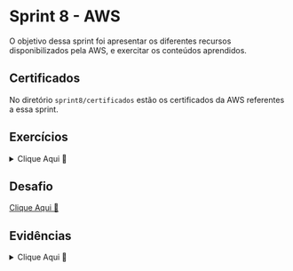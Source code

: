 # Sprint 8 - AWS

O objetivo dessa sprint foi apresentar os diferentes recursos disponibilizados pela AWS, e exercitar os conteúdos aprendidos.

## Certificados

No diretório `sprint8/certificados` estão os certificados da AWS referentes a essa sprint.

## Exercícios

<details>

<summary>Clique Aqui 🔗</summary>
<br/>

No diretório `sprint8/exercicios` estão os exercícios dessa sprint.

## Exercícios Spark Batch

[1]: ./exercicios/spark/parte1/exercicio_spark_python_resultados.png
[2]: ./exercicios/spark/parte2/

| Geração e Massa de Dados (clique para ver a imagem) |
| :-------------------------------------------------: |
|        [![Exercício Spark - Imagem 1][1]][1]         |

| Geração e Massa de Dados (clique para ver a imagem) |
| :-------------------------------------------------: |
|        [![Exercício Spark - Imagem 2][2]][2]         |

</details>

## Desafio

[Clique Aqui 🔗](./desafio/README.md)

## Evidências

<details>

<summary>Clique Aqui 🔗</summary>
<br/>

![](evidencias/imagem1.png)

</details>
